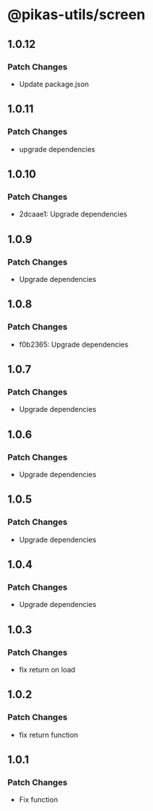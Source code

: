 # @pikas-utils/screen

## 1.0.12

### Patch Changes

- Update package.json

## 1.0.11

### Patch Changes

- upgrade dependencies

## 1.0.10

### Patch Changes

- 2dcaae1: Upgrade dependencies

## 1.0.9

### Patch Changes

- Upgrade dependencies

## 1.0.8

### Patch Changes

- f0b2365: Upgrade dependencies

## 1.0.7

### Patch Changes

- Upgrade dependencies

## 1.0.6

### Patch Changes

- Upgrade dependencies

## 1.0.5

### Patch Changes

- Upgrade dependencies

## 1.0.4

### Patch Changes

- Upgrade dependencies

## 1.0.3

### Patch Changes

- fix return on load

## 1.0.2

### Patch Changes

- fix return function

## 1.0.1

### Patch Changes

- Fix function
